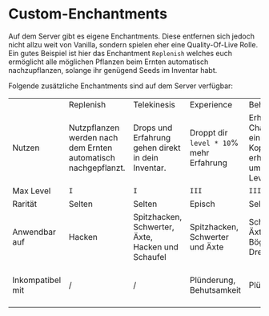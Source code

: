 # Custom-Enchantments

Auf dem Server gibt es eigene Enchantments. Diese entfernen sich jedoch nicht allzu weit von
Vanilla, sondern spielen eher eine Quality-Of-Live Rolle. Ein gutes Beispiel ist hier das Enchantment `Replenish`
welches
euch ermöglicht alle möglichen Pflanzen beim Ernten automatisch nachzupflanzen, solange ihr genügend Seeds im Inventar
habt.

Folgende zusätzliche Enchantments sind auf dem Server verfügbar:

<table style="both">
<tr><td></td>                   <td>Replenish</td>                                                      <td>Telekinesis</td>                                        <td>Experience</td>                                         <td>Beheading</td>                                                      <td>Silent Gaze</td>                                                        <td>Soulbound</td></tr>
<tr><td>Nutzen</td>             <td>Nutzpflanzen werden nach dem Ernten automatisch nachgepflanzt.</td> <td>Drops und Erfahrung gehen direkt in dein Inventar.</td> <td>Droppt dir <code>level * 10</code>% mehr Erfahrung</td> <td>Erhöht die Chance einen Mob Kopf zu erhalten um 2% pro Level.</td>  <td>Du kannst einen Enderman anschauen, ohne dass dir etwas passiert.</td>  <td>Das Item verbleibt auch nach deinem Tod in deinem Inventar.</td></tr>
<tr><td>Max Level</td>          <td><code>I</code></td>                                                 <td><code>I</code></td>                                     <td><code>III</code></td>                                   <td><code>III</code></td>                                               <td><code>I</code></td>                                                     <td><code>III</code></td></tr>
<tr><td>Rarität</td>            <td>Selten</td>                                                         <td>Selten</td>                                             <td>Episch</td>                                             <td>Selten</td>                                                         <td>Selten</td>                                                             <td>Selten</td></tr>
<tr><td>Anwendbar auf</td>      <td>Hacken</td>                                                         <td>Spitzhacken, Schwerter, Äxte, Hacken und Schaufel</td>  <td>Spitzhacken, Schwerter und Äxte</td>                    <td>Schwerter, Äxte, Bögen, Dreizack</td>                               <td>Helme</td>                                                              <td>Alles</td></tr>
<tr><td>Inkompatibel mit</td>   <td>/</td>                                                              <td>/</td>                                                  <td>Plünderung, Behutsamkeit</td>                           <td>Plünderung</td>                                                     <td>/</td>                                                                  <td>Curse of Vanishing, Curse of Binding</td></tr>
</table>
